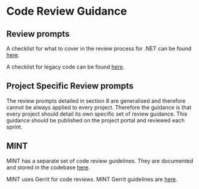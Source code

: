 # Code Review Guidance

## Review prompts

A checklist for what to cover in the review process for .NET can be found [here](
http://hweb50/Services/IMT/IS/ServiceSupport/DevSupport/Shared%20Documents/Code%20Review/Code%20Review%20Checklist.docx).

A checklist for legacy code can be found [here](http://hweb50/Services/IMT/IS/ServiceSupport/DevSupport/Shared%20Documents/Code%20Review/Legacy%20Code%20Review%20Checklist.docx).

## Project Specific Review prompts

The review prompts detailed in section 8 are generalised and therefore cannot be always applied to every project.  Therefore the guidance is that every project should detail its own specific set of review guidance. This guidance should be published on the project portal and reviewed each sprint.

## MINT

MINT has a separate set of code review guidelines.  They are documented and stored in the codebase [here](https://mint.marine-geospatial.org/gerrit/plugins/gitiles/dataengine/+/master/docs/review-guidelines.md).

MINT uses Gerrit for code reviews.  MINT Gerrit guidelines are [here](https://mint.marine-geospatial.org/gerrit/plugins/gitiles/dataengine/+/master/docs/gerrit-guidelines.md).

